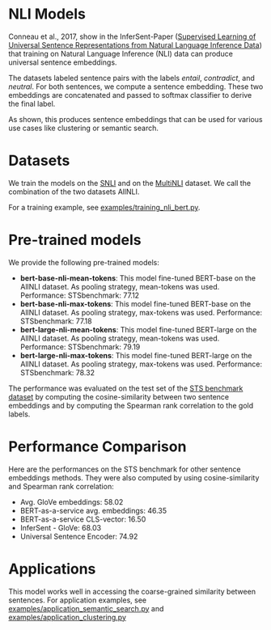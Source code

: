 # NLI Models
Conneau et al., 2017, show in the InferSent-Paper ([Supervised Learning of Universal Sentence Representations from Natural Language Inference Data](https://arxiv.org/abs/1705.02364)) that training on Natural Language Inference (NLI) data can produce universal sentence embeddings.

The datasets labeled sentence pairs with the labels *entail*, *contradict*, and *neutral*. For both sentences, we compute a sentence embedding. These two embeddings are concatenated and passed to softmax classifier to derive the final label.

As shown, this produces sentence embeddings that can be used for various use cases like clustering or semantic search.

# Datasets
We train the models on the [SNLI](https://nlp.stanford.edu/projects/snli/) and on the [MultiNLI](https://www.nyu.edu/projects/bowman/multinli/) dataset. We call the combination of the two datasets AllNLI.

For a training example, see [examples/training_nli_bert.py](../../examples/training_nli_bert.py). 

# Pre-trained models
 We provide the following pre-trained models:
 - **bert-base-nli-mean-tokens**: This model fine-tuned BERT-base on the AllNLI dataset. As pooling strategy, mean-tokens was used. Performance: STSbenchmark: 77.12
- **bert-base-nli-max-tokens**: This model fine-tuned BERT-base on the AllNLI dataset. As pooling strategy, max-tokens was used. Performance: STSbenchmark: 77.18
- **bert-large-nli-mean-tokens**: This model fine-tuned BERT-large on the AllNLI dataset. As pooling strategy, mean-tokens was used. Performance: STSbenchmark: 79.19
- **bert-large-nli-max-tokens**: This model fine-tuned BERT-large on the AllNLI dataset. As pooling strategy, max-tokens was used. Performance: STSbenchmark: 78.32

The performance was evaluated on the test set of the [STS benchmark dataset](http://ixa2.si.ehu.es/stswiki/index.php/STSbenchmark) by computing the cosine-similarity between two sentence embeddings and by computing the Spearman rank correlation to the gold labels.

# Performance Comparison
Here are the performances on the STS benchmark for other sentence embeddings methods. They were also computed by using cosine-similarity and Spearman rank correlation:
- Avg. GloVe embeddings:  58.02 
- BERT-as-a-service avg. embeddings:  46.35 
- BERT-as-a-service CLS-vector: 16.50 
- InferSent - GloVe: 68.03 
- Universal Sentence Encoder: 74.92

# Applications
This model works well in accessing the coarse-grained similarity between sentences. For application examples, see [examples/application_semantic_search.py](../../examples/application_semantic_search.py) and [examples/application_clustering.py](../../examples/application_clustering.py)